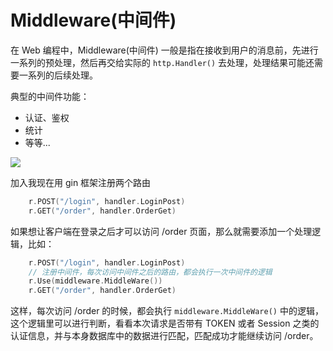 # Middleware(中间件)
在 Web 编程中，Middleware(中间件) 一般是指在接收到用户的消息前，先进行一系列的预处理，然后再交给实际的 `http.Handler()` 去处理，处理结果可能还需要一系列的后续处理。

典型的中间件功能：
* 认证、鉴权
* 统计
* 等等...

![](https://raw.githubusercontent.com/DesistDaydream/PictureHosting/main/GoWeb/middleware.drawio)

加入我现在用 gin 框架注册两个路由
```go
	r.POST("/login", handler.LoginPost)
	r.GET("/order", handler.OrderGet)
```
如果想让客户端在登录之后才可以访问 /order 页面，那么就需要添加一个处理逻辑，比如：
```go
    r.POST("/login", handler.LoginPost)
    // 注册中间件，每次访问中间件之后的路由，都会执行一次中间件的逻辑
    r.Use(middleware.MiddleWare())
    r.GET("/order", handler.OrderGet)
```
这样，每次访问 /order 的时候，都会执行 `middleware.MiddleWare()` 中的逻辑，这个逻辑里可以进行判断，看看本次请求是否带有 TOKEN 或者 Session 之类的认证信息，并与本身数据库中的数据进行匹配，匹配成功才能继续访问 /order。